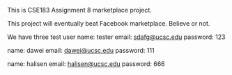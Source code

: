 This is CSE183 Assignment 8 marketplace project.

This project will eventually beat Facebook marketplace. Believe or not.

We have three test user
name: tester
email: sdafg@ucsc.edu
password: 123

name: dawei
email: dawei@ucsc.edu
password: 111

name: halisen
email: halisen@ucsc.edu
password: 666
